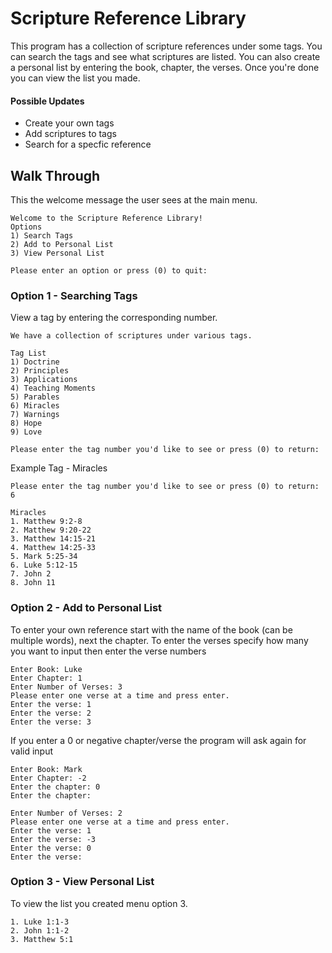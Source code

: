 # Scripture Reference Library

This program has a collection of scripture references under some tags. 
You can search the tags and see what scriptures are listed.
You can also create a personal list by entering the book, chapter, the verses.
Once you're done you can view the list you made.

#### Possible Updates

- Create your own tags
- Add scriptures to tags
- Search for a specfic reference

## Walk Through

This the welcome message the user sees at the main menu.

```
Welcome to the Scripture Reference Library!
Options
1) Search Tags
2) Add to Personal List
3) View Personal List

Please enter an option or press (0) to quit: 
```

### Option 1 - Searching Tags

View a tag by entering the corresponding number.

```
We have a collection of scriptures under various tags.

Tag List
1) Doctrine
2) Principles
3) Applications
4) Teaching Moments
5) Parables
6) Miracles
7) Warnings
8) Hope
9) Love

Please enter the tag number you'd like to see or press (0) to return: 
```

Example Tag - Miracles

```
Please enter the tag number you'd like to see or press (0) to return: 6

Miracles
1. Matthew 9:2-8
2. Matthew 9:20-22
3. Matthew 14:15-21
4. Matthew 14:25-33
5. Mark 5:25-34
6. Luke 5:12-15
7. John 2
8. John 11
```

### Option 2 - Add to Personal List

To enter your own reference start with the name of the book (can be multiple words), next the chapter.
To enter the verses specify how many you want to input then enter the verse numbers

```
Enter Book: Luke
Enter Chapter: 1
Enter Number of Verses: 3
Please enter one verse at a time and press enter.
Enter the verse: 1
Enter the verse: 2
Enter the verse: 3
```
If you enter a 0 or negative chapter/verse the program will ask again for valid input

```
Enter Book: Mark
Enter Chapter: -2
Enter the chapter: 0
Enter the chapter: 
```
```
Enter Number of Verses: 2
Please enter one verse at a time and press enter.
Enter the verse: 1
Enter the verse: -3
Enter the verse: 0
Enter the verse:
```

### Option 3 - View Personal List

To view the list you created menu option 3.

```
1. Luke 1:1-3
2. John 1:1-2
3. Matthew 5:1
```
